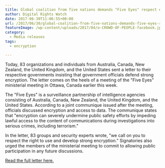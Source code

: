 ```yaml
---
title: Global coalition from five nations demands "Five Eyes" respect encryption
author: Digital Rights Watch
date: 2017-06-30T11:06:55+00:00
url: /2017/06/30/global-coalition-from-five-nations-demands-five-eyes-respect-encryption/
featureImage: /wp-content/uploads/2017/04/o-CROWD-OF-PEOPLE-facebook.jpg
category:
  - Media releases
tags:
  - encryption

---
```

Today, 83 organizations and individuals from Australia, Canada, New Zealand, the United Kingdom, and the United States sent a letter to their respective governments insisting that government officials defend strong encryption. The letter comes on the heels of a meeting of the "Five Eyes" ministerial meeting in Ottawa, Canada earlier this week.

The "Five Eyes" is a surveillance partnership of intelligence agencies consisting of Australia, Canada, New Zealand, the United Kingdom, and the United States. According to a joint communique issued after the meeting, officials discussed encryption and access to data. The communique states that "encryption can severely undermine public safety efforts by impeding lawful access to the content of communications during investigations into serious crimes, including terrorism."

In the letter, 83 groups and security experts wrote, "we call on you to respect the right to use and develop strong encryption." Signatories also urged the members of the ministerial meeting to commit to allowing public participation in any future discussions.

[Read the full letter here.][1]

 [1]: /wp-content/uploads/2017/06/Five-eyes-open-letter.pdf
